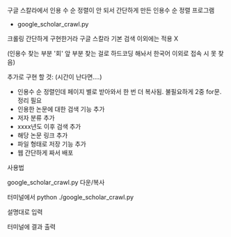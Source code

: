 구글 스칼라에서 인용 수 순 정렬이 안 되서 간단하게 만든 인용수 순 정렬 프로그램
- google_scholar_crawl.py

크롤링 간단하게 구현한거라 구글 스칼라 기본 검색 이외에는 적용 X 

(인용수 찾는 부분 '회' 앞 부분 찾는 걸로 하드코딩 해놔서 한국어 이외로 접속 시 못 찾음) 

추가로 구현 할 것: (시간이 난다면....)
- 인용수 순 정렬인데 페이지 별로 받아와서 한 번 더 복사됨. 불필요하게 2중 for문. 정리 필요
- 인용한 논문에 대한 검색 기능 추가
- 저자 분류 추가
- xxxx년도 이후 검색 추가 
- 해당 논문 링크 추가 
- 파일 형태로 저장 기능 추가 
- 웹 간단하게 짜서 배포 

사용법

google_scholar_crawl.py 다운/복사

터미널에서 python ./google_scholar_crawl.py

설명대로 입력

터미널에 결과 출력
